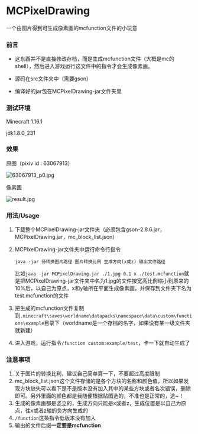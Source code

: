 # MCPixelDrawing
一个由图片得到可生成像素画的mcfunction文件的小玩意

### 前言

* 这东西并不是直接修改存档，而是生成mcfunction文件（大概是mc的shell），然后进入游戏运行这文件中的指令才会生成像素画。

* 源码在src文件夹中（需要gson）
* 编译好的jar包在MCPixelDrawing-jar文件夹里

### 测试环境

Minecraft 1.16.1

jdk1.8.0_231

### 效果

原图（pixiv id : 63067913）

![63067913_p0.jpg](https://i.loli.net/2020/07/19/uoE8PD93mGsN7Sz.jpg)

像素画

![result.jpg](https://i.loli.net/2020/07/19/QrV7TMDqJuiOaLU.jpg)

### 用法/Usage

1. 下载整个MCPixelDrawing-jar文件夹（必须包含gson-2.8.6.jar，MCPixelDrawing.jar，mc_block_list.json）

2. MCPixelDrawing-jar文件夹中运行命令行指令

   `java -jar 待转换图片路径 图片转换比例 生成方向(x或z) 输出文件路径`

   比如`java -jar MCPixelDrawing.jar ./1.jpg 0.1 x ./test.mcfunction`就是把MCPixelDrawing-jar文件夹中名为1.jpg的文件按宽高比例缩小到原来的10%后，以自己为原点，x和y轴所在平面生成像素画，并保存到文件夹下名为test.mcfunction的文件

3. 把生成的mcfunction文件复制到`.minecraft\saves\worldname\datapacks\namespace\data\custom\functions\example`目录下（worldname是一个存档的名字，如果没有某一级文件夹就新建）
4. 进入游戏，运行指令`/function custom:example/test`，卡一下就自动生成了

### 注意事项

1. 关于图片的转换比利，建议自己简单算一下，不要超过高度限制
2. mc_block_list.json这个文件存储的是各个方块的名称和颜色值，所以如果发现方块缺失可以看下是不是版本没有加入其中的某些方块或者名次错误，删除即可。另外里面的颜色都是我随便根据贴图选的，不准也是正常的，逃~！
3. 生成的像素画都是竖立的，生成方向只能是x或者z，生成位置是以自己为原点，往x或者z轴的负方向生成的
4. `/function`这条指令低版本没有加入
5. 输出的文件后缀**一定要是mcfunction**
